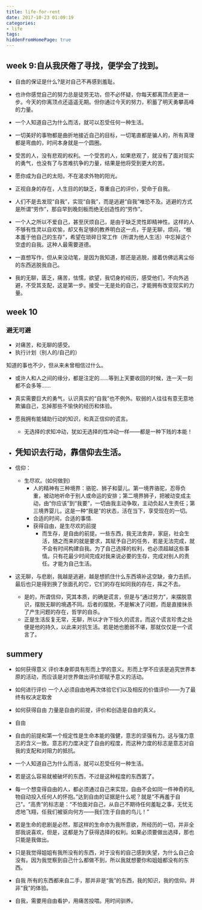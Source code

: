 ```yaml
---
title: life-for-rent 
date: 2017-10-23 01:09:19
categories:
- life  
tags:
hiddenFromHomePage: true
---
```


## week 9:自从我厌倦了寻找，便学会了找到。


* 自由的保证是什么?是对自己不再感到羞耻。

* 也许你感觉自己的努力总是徒劳无功，但不必怀疑，你每天都离顶点更进一步。今天的你离顶点还遥遥无期。但你通过今天的努力，积蓄了明天勇攀高峰的力量。

* 一个人知道自己为什么而活，就可以忍受任何一种生活。

* 一切美好的事物都是曲折地接近自己的目标，一切笔直都是骗人的，所有真理都是弯曲的，时间本身就是一个圆圈。

* 受苦的人，没有悲观的权利。一个受苦的人，如果悲观了，就没有了面对现实的勇气，也没有了与苦难抗争的力量，结果是他将受到更大的苦。

* 愿你成为自己的太阳，不在渴求外物的阳光。

* 正视自身的存在，人生目的的缺乏，尊重自己的评价，受命于自我。

* 人们不是去发现“自我”，实现“自我”，而是逃避“自我”唯恐不及。逃避的方式是所谓“劳作”，那自早到晚刻板而绝无创造性的“劳作”。

* 一个人之所以不爱自己，甚至厌烦自己，是由于缺乏灵性即精神性。这样的人不够有性灵以自欢愉，却又有足够的教养明白这一点，于是无聊，烦闷，“根本羞于他自己的生存”，希望在琐碎日常工作（所谓为他人生活）中忘掉这个空虚的自我。这种人最需要道德。

- 一直想写作，但从来没动笔，是因为我知道，那还是逃脱，接着仿佛远离尘俗的东西逃脱我自己。

- 我的无聊，匮乏，痛苦，怯懦，欲望，我切身的经历，感受他们，不向外逃避，不受其支配，这是第一步。接受一无是处的自己，才能拥有改变现实的力量。

## week 10
### 避无可避
- 对痛苦，和无聊的感受。
- 执行计划（别人的/自己的）

知道的事也不少，但从来未曾相信过什么。

- 或许人和人之间的缘分，都是注定的……等到上天要收回的时候，连一天一刻都不会多等…… 
- 真实需要巨大的勇气，认识真实的“自我”也不例外。软弱的人往往有意无意地欺骗自己，忘掉那些不愉快的经历和体验。




- 愿我拥有能辅助行动的知识，和真正信仰的谎言。
    - 无选择的求知冲动，犹如无选择的性冲动一样——都是一种下贱的本能！
- 凭知识去行动，靠信仰去生活。
    - 
- 信仰：
    - 生尽欢。(如何做到)
        - 人的精神有三种境界：骆驼、狮子和婴儿。第一境界骆驼，忍辱负重，被动地听命于别人或命运的安排；第二境界狮子，把被动变成主动，由“你应该”到“我要”，一切由我主动争取，主动负起人生责任；第三境界婴儿，这是一种“我是”的状态，活在当下，享受现在的一切。
        - 合适的时间，合适的事情.
        - 获得自由，是生尽欢的前提
            - 而生存，是自由的前提。一些东西，我无法舍弃，家庭，社会生活，随之而来的就是要求，其赋予自己的任务，若是无法完成，就不会有时间构建自我。为了自己选择的权利，也必须超越这些事情。只有花最少时间完成对我来说必要的生存，完成对别人的责任。才能为自己生活。


- 这无聊，与悲剧，我越是逃避，越是想抓住什么东西填补这空缺，奋力去抓，最后也只是得到换了张面孔的它，它们的存在如同我的存在，挥之不去。
    - 是的，所谓信仰，究其本质，的确是谎言，但是与“通过劳力”，来摆脱意识，摆脱无聊的境遇不同。后者的摆脱，不是解决了问题，而是直接抹杀了产生问题的存在，哲学的自杀。
    - 正是生活反复无常，无聊，所以才许下恒久的谎言。而这个谎言珍贵之处便是他的持久，以此来对抗生活。若是她也脆弱不堪，那就仅仅是一个谎言了。



## summery

- 如何获得意义
评价本身即具有形而上学的意义。形而上学不应该是追究世界本原的活动，而应该是对世界做出评价即赋予意义的活动。

- 如何进行评价
一个人必须自由地再次体验它们以及相反的价值评价——为了最终有权决定取舍

- 如何获得自由
力量是自由的前提，评价和创造是自由的真义。

- 自由

- 自由的前提和第一个规定性是生命本能的强健，意志的坚强有力。这与强力意志的含义一致。意志的力度决定了自由的程度，而这种力度的标志是意志对自我的支配和对阻力的抵抗。

- 一个人知道自己为什么而活，就可以忍受任何一种生活。

- 若是这么容易就被破坏的东西，不过是这种程度的东西罢了。

- 每一个想变得自由的人，都必须通过自己来实现，自由不会如同一件神奇的礼物自动投入任何人的怀抱。”达到自由的证据是什么呢？就是“不再羞于自己”。“高贵”的标志是：“不怕面对自己，从自己不期待任何羞耻之事，无忧无虑地飞翔，任我们被驱向何方——我们生于自由的鸟儿！”

- 若是生命的悲剧是必然，那这样的生命亦为我所意欲，所经历的一切，并非全部我说喜欢，但是，这都是为了获得选择的权利。如果必须要做出选择，那也只能是我做出。

- 只是我觉得姐姐有我所没有的东西，对于没有的自己感到失望，为什么自己会没有。因为我觉察到自己什么都做不到，所以我就想要你和姐姐都没有的东西。

- 自我
所有的东西都来自二手，那并非是“我”的东西，我的知识，我的信仰。并非“我”的体验。

- 自我，需要用自由看护，用痛苦投喂。用时间驯养。
